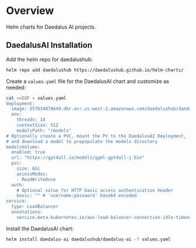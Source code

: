 # Overview
Helm charts for Daedalus AI projects.

## DaedalusAI Installation
Add the helm repo for daedalushub:
```bash
helm repo add daedalushub https://daedalushub.github.io/helm-charts/
```

Create a `values.yaml` file for the DaedalusAI chart and customize as needed:
```bash
cat <<EOF > values.yaml
deployment:
  image: 557634078649.dkr.ecr.us-west-2.amazonaws.com/daedalushub/daedalus-ai
  env:
    threads: 14
    contextSize: 512
    modelsPath: "/models"
# Optionally create a PVC, mount the PV to the DaedalusAI Deployment,
# and download a model to prepopulate the models directory
modelsVolume:
  enabled: true
  url: "https://gpt4all.io/models/ggml-gpt4all-j.bin"
  pvc:
    size: 6Gi
    accessModes:
    - ReadWriteOnce
  auth:
    # Optional value for HTTP basic access authentication header
    basic: "" # 'username:password' base64 encoded
service:
  type: LoadBalancer
  annotations:
    service.beta.kubernetes.io/aws-load-balancer-connection-idle-timeout: "1200"
```
Install the DaedalusAI chart:
```bash
helm install daedalus-ai daedalushub/daedalus-ai -f values.yaml
```
